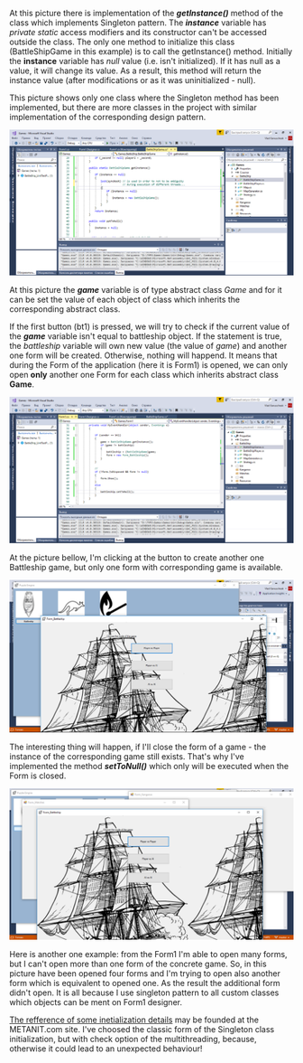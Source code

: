 At this picture there is implementation of the _**getInstance()**_ method of the class which implements Singleton pattern. The _**instance**_ variable has _private static_ access modifiers and its constructor can't be accessed outside the class. The only one method to initialize this class (BattleShipGame in this example) is to call the getInstance() method. Initially the **instance** variable has _null_ value (i.e. isn't initialized). If it has null as a value, it will change its value. As a result, this method will return the instance value (after modifications or as it was uninitialized - null).

This picture shows only one class where the Singleton method has been implemented, but there are more classes in the project with similar implementation of the corresponding design pattern.

![Singleton_1](Singleton_1.png)

At this picture the _**game**_ variable is of type abstract class _Game_ and for it can be set the value of each object of class which inherits the corresponding abstract class.

If the first button (bt1) is pressed, we will try to check if the current value of the _**game**_ variable isn't equal to battleship object. If the statement is true, the _battleship_ variable will own new value (the value of _game_) and another one form will be created. Otherwise, nothing will happend. It means that during the Form of the application (here it is Form1) is opened, we can only open **only** another one Form for each class which inherits abstract class **Game**.

![Singleton_2](Singleton_2.png)

At the picture bellow, I'm clicking at the button to create another one Battleship game, but only one form with corresponding game is available.

![Singleton_3](Singleton_3.png)

The interesting thing will happen, if I'll close the form of a game - the instance of the corresponding game still exists. That's why I've implemented the method _**setToNull()**_ which only will be executed when the Form is closed.

![Singleton_4](Singleton_4.png)

Here is another one example: from the Form1 I'm able to open many forms, but I can't open more than one form of the concrete game. So, in this picture have been opened four forms and I'm trying to open also another form which is equivalent to opened one. As the result the additional form didn't open. It is all because I use singleton pattern to all custom classes which objects can be ment on Form1 designer. 

 [The refference of some inetialization details](https://metanit.com/sharp/patterns/2.3.php) may be founded at the METANIT.com site. I've choosed the classic form of the Singleton class initialization, but with check option of the multithreading, because, otherwise it could lead to an unexpected behaviour!